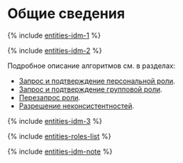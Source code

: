 # Общие сведения


{% include [entities-idm-1](../_conref/conref/id-entities/idm-1.md) %}


{% include [entities-idm-2](../_conref/conref/id-entities/idm-2.md) %}


Подробное описание алгоритмов см. в разделах: 
- [Запрос и подтверждение персональной роли](../algorithm/role-request.md).
- [Запрос и подтверждение групповой роли](../algorithm/group-role-request.md).
- [Перезапрос роли](../algorithm/role-request-reprocess.md).
- [Разрешение неконсистентностей](../algorithm/nonconsist.md).


{% include [entities-idm-3](../_conref/conref/id-entities/idm-3.md) %}


{% include [entities-roles-list](../_conref/conref/id-entities/roles-list.md) %}


{% include [entities-idm-note](../_conref/conref/id-entities/idm-note.md) %}


